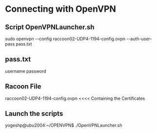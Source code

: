 # Connecting with OpenVPN

## Script OpenVPNLauncher.sh
sudo openvpn --config raccoon02-UDP4-1194-config.ovpn --auth-user-pass pass.txt

## pass.txt
username
password

## Racoon File
raccoon02-UDP4-1194-config.ovpn <<<< Containing the Certificates

## Launch the scripts
yogeshp@ubu2004:~/OPENVPN$ ./OpenVPNLauncher.sh
